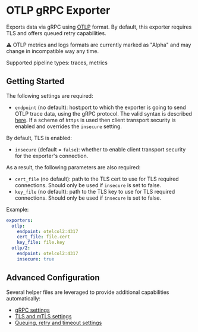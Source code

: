 # OTLP gRPC Exporter

Exports data via gRPC using [OTLP](
https://github.com/open-telemetry/opentelemetry-specification/blob/main/specification/protocol/otlp.md)
format. By default, this exporter requires TLS and offers queued retry capabilities.

:warning: OTLP metrics and logs formats are currently marked as "Alpha" and may change in
incompatible way any time.

Supported pipeline types: traces, metrics

## Getting Started

The following settings are required:

- `endpoint` (no default): host:port to which the exporter is going to send OTLP trace data,
using the gRPC protocol. The valid syntax is described
[here](https://github.com/grpc/grpc/blob/master/doc/naming.md).
If a scheme of `https` is used then client transport security is enabled and overrides the `insecure` setting.

By default, TLS is enabled:

- `insecure` (default = `false`): whether to enable client transport security for
  the exporter's connection.

As a result, the following parameters are also required:

- `cert_file` (no default): path to the TLS cert to use for TLS required connections. Should
  only be used if `insecure` is set to false.
- `key_file` (no default): path to the TLS key to use for TLS required connections. Should
  only be used if `insecure` is set to false.

Example:

```yaml
exporters:
  otlp:
    endpoint: otelcol2:4317
    cert_file: file.cert
    key_file: file.key
  otlp/2:
    endpoint: otelcol2:4317
    insecure: true
```

## Advanced Configuration

Several helper files are leveraged to provide additional capabilities automatically:

- [gRPC settings](https://github.com/open-telemetry/opentelemetry-collector/blob/main/config/configgrpc/README.md)
- [TLS and mTLS settings](https://github.com/open-telemetry/opentelemetry-collector/blob/main/config/configtls/README.md)
- [Queuing, retry and timeout settings](https://github.com/open-telemetry/opentelemetry-collector/blob/main/exporter/exporterhelper/README.md)
